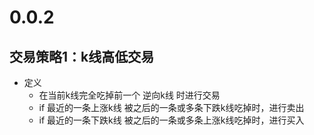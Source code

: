 # 0.0.2

## 交易策略1：k线高低交易

- 定义
  - 在当前k线完全吃掉前一个 逆向k线 时进行交易
  - if 最近的一条上涨k线 被之后的一条或多条下跌k线吃掉时，进行卖出
  - if 最近的一条下跌k线 被之后的一条或多条上涨k线吃掉时，进行买入


